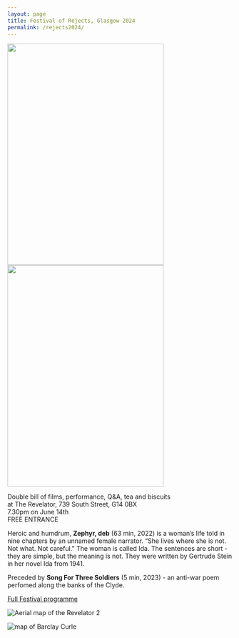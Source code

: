 ```yaml
---
layout: page
title: Festival of Rejects, Glasgow 2024
permalink: /rejects2024/
---
```



<img src="https://github.com/rosedetivoli/rosedetivoli.github.io/assets/22683802/a2a85128-57ac-42cc-9366-892f0ab7b63a" width="350" height="496"> <img src="https://github.com/rosedetivoli/rosedetivoli.github.io/assets/22683802/8beae952-4e94-4311-abda-09451518336c" width="350" height="496">  
  
Double bill of films, performance, Q&A, tea and biscuits     
at The Revelator, 739 South Street, G14 0BX  
7.30pm on June 14th      
FREE ENTRANCE  
  
Heroic and humdrum, **Zephyr, deb** (63 min, 2022) is a woman’s life told in nine chapters by an unnamed female narrator. “She lives where she is not. Not what. Not careful.” The woman is called Ida. The sentences are short - they are simple, but the meaning is not. They were written by Gertrude Stein in her novel Ida from 1941.  
  
Preceded by **Song For Three Soldiers** (5 min, 2023) - an anti-war poem perfomed along the banks of the Clyde. 

[Full Festival programme](https://www.instagram.com/p/C7UjvU8IK3z)  
  
![Aerial map of the Revelator 2](https://github.com/rosedetivoli/rosedetivoli.github.io/assets/22683802/e4af673c-e3a4-46e0-a796-e335a8a0f2f6)

![map of Barclay Curle](https://github.com/rosedetivoli/rosedetivoli.github.io/assets/22683802/453d6e7f-513c-4136-ae18-729ea172fb06)





